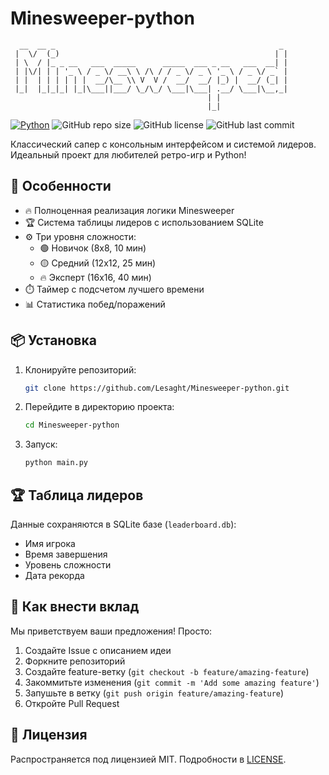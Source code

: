 # Minesweeper-python

```
  __  __ _                                                  _
 |  \/  (_)                                                | |
 | \  / |_ _ __   ___  _____      _____  ___ _ __   ___  __| |
 | |\/| | | '_ \ / _ \/ __\ \ /\ / / _ \/ _ \ '_ \ / _ \/ _` |
 | |  | | | | | |  __/\__ \\ V  V /  __/  __/ |_) |  __/ (_| |
 |_|  |_|_|_| |_|\___||___/ \_/\_/ \___|\___| .__/ \___|\__,_|
                                            | |
                                            |_|
```

[![Python](https://img.shields.io/badge/Python-3.8%2B-blue)](https://www.python.org/downloads/)
![GitHub repo size](https://img.shields.io/github/repo-size/Lesaght/Minesweeper-python)
![GitHub license](https://img.shields.io/github/license/Lesaght/Minesweeper-python)
![GitHub last commit](https://img.shields.io/github/last-commit/Lesaght/Minesweeper-python)

Классический сапер с консольным интерфейсом и системой лидеров. Идеальный проект для любителей ретро-игр и Python!

## 🚀 Особенности

- 🔥 Полноценная реализация логики Minesweeper
- 🏆 Система таблицы лидеров с использованием SQLite
- ⚙️ Три уровня сложности:
  - 🟢 Новичок (8x8, 10 мин)
  - 🟡 Средний (12x12, 25 мин)
  - 🔥 Эксперт (16x16, 40 мин)
- ⏱️ Таймер с подсчетом лучшего времени
- 📊 Статистика побед/поражений

## 📦 Установка

1. Клонируйте репозиторий:
    ```bash
    git clone https://github.com/Lesaght/Minesweeper-python.git
    ```

2. Перейдите в директорию проекта:
    ```bash
    cd Minesweeper-python
    ```

3. Запуск:
    ```bash
    python main.py
    ```


## 🏆 Таблица лидеров

Данные сохраняются в SQLite базе (`leaderboard.db`):
- Имя игрока
- Время завершения
- Уровень сложности
- Дата рекорда


## 🤝 Как внести вклад

Мы приветствуем ваши предложения! Просто:
1. Создайте Issue с описанием идеи
2. Форкните репозиторий
3. Создайте feature-ветку (`git checkout -b feature/amazing-feature`)
4. Закоммитьте изменения (`git commit -m 'Add some amazing feature'`)
5. Запушьте в ветку (`git push origin feature/amazing-feature`)
6. Откройте Pull Request

## 📜 Лицензия

Распространяется под лицензией MIT. Подробности в [LICENSE](LICENSE).
